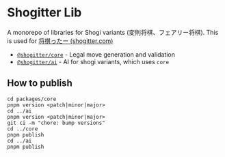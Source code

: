 # Shogitter Lib

A monorepo of libraries for Shogi variants (変則将棋、フェアリー将棋). This is used for [将棋ったー (shogitter.com)](http://shogitter.com)

* [`@shogitter/core`](./packages/core) - Legal move generation and validation
* [`@shogitter/ai`](./packages/ai) - AI for shogi variants, which uses `core`

## How to publish

```shell
cd packages/core
pnpm version <patch|minor|major>
cd ../ai
pnpm version <patch|minor|major>
git ci -m "chore: bump versions"
cd ../core
pnpm publish
cd ../ai
pnpm publish
```
